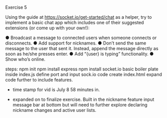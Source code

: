 Exercise 5

Using the guide at https://socket.io/get-started/chat as a helper, try to implement a basic chat app which includes one of their suggested extensions (or come up with your own!):

● Broadcast a message to connected users when someone connects or disconnects.
● Add support for nicknames.
● Don’t send the same message to the user that sent it. Instead, append the message
directly as soon as he/she presses enter.
● Add “{user} is typing” functionality.
● Show who’s online.

steps:
npm init
npm install express
npm install socket.io
basic boiler plate inside index.js define port and input sock.io code
create index.html
expand code further to include features.
 - time stamp for vid is July 8 58 minutes in.

 - expanded on to finalize exercise. Built in the nickname feature input message bar at bottom but will need to further explore declaring nickname changes and active user lists.
 
